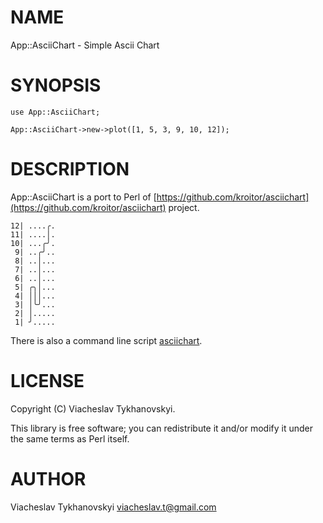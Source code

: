 # NAME

App::AsciiChart - Simple Ascii Chart

# SYNOPSIS

    use App::AsciiChart;

    App::AsciiChart->new->plot([1, 5, 3, 9, 10, 12]);

# DESCRIPTION

App::AsciiChart is a port to Perl of [https://github.com/kroitor/asciichart](https://github.com/kroitor/asciichart) project.

    12| ....╭.
    11| ....│.
    10| ...╭╯.
     9| ..╭╯..
     8| ..│...
     7| ..│...
     6| ..│...
     5| ╭╮│...
     4| │││...
     3| │╰╯...
     2| │.....
     1| ╯.....

There is also a command line script [asciichart](https://metacpan.org/pod/asciichart).

# LICENSE

Copyright (C) Viacheslav Tykhanovskyi.

This library is free software; you can redistribute it and/or modify
it under the same terms as Perl itself.

# AUTHOR

Viacheslav Tykhanovskyi <viacheslav.t@gmail.com>
